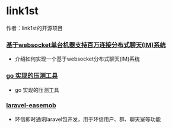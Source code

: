 # link1st
作者：link1st的开源项目



### [基于websocket单台机器支持百万连接分布式聊天(IM)系统](https://github.com/link1st/gowebsocket)
- 介绍如何实现一个基于websocket分布式聊天(IM)系统

### [go 实现的压测工具](https://github.com/link1st/go-stress-testing)
- go 实现的压测工具

### [laravel-easemob](https://github.com/link1st/gowebsocket)
- 环信即时通讯laravel包开发，用于环信用户、群、聊天室等功能

